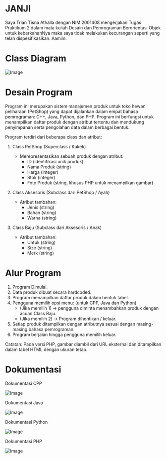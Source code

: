 # JANJI

Saya Trian Tisna Athalla dengan NIM 2001408 mengerjakan Tugas Praktikum 2 dalam mata kuliah Desain dan Pemrograman Berorientasi Objek untuk keberkahanNya maka saya tidak melakukan kecurangan seperti yang telah dispesifikasikan. Aamiin.

# Class Diagram

![Image](https://github.com/user-attachments/assets/d375c41a-cb27-468a-99a2-18fe1a1b2945)

# Desain Program

Program ini merupakan sistem manajemen produk untuk toko hewan peliharaan (PetShop) yang dapat dijalankan dalam empat bahasa pemrograman: C++, Java, Python, dan PHP. Program ini berfungsi untuk menampilkan daftar produk dengan atribut tertentu dan mendukung penyimpanan serta pengolahan data dalam berbagai bentuk.

Program terdiri dari beberapa class dan atribut:

1. Class PetShop (Superclass / Kakek)

   - Merepresentasikan sebuah produk dengan atribut:
     - ID (identifikasi unik produk)
     - Nama Produk (string)
     - Harga (integer)
     - Stok (integer)
     - Foto Produk (string, khusus PHP untuk menampilkan gambar)

2. Class Aksesoris (Subclass dari PetShop / Ayah)

   - Atribut tambahan:
     - Jenis (string)
     - Bahan (string)
     - Warna (string)

3. Class Baju (Subclass dari Aksesoris / Anak)
   - Atribut tambahan:
     - Untuk (string)
     - Size (string)
     - Merk (string)

# Alur Program

1. Program Dimulai.
2. Data produk dibuat secara hardcoded.
3. Program menampilkan daftar produk dalam bentuk tabel.
4. Pengguna memilih opsi menu: (untuk CPP, Java dan Python)
   - (Jika memilih 1) -> pengguna diminta menambahkan produk dengan acuan Class Baju.
   - (Jika memilih 2) -> Program dihentikan / keluar.
5. Setiap produk ditampilkan dengan atributnya sesuai dengan masing-masing bahasa pemrograman.
6. Program berjalan hingga pengguna memilih keluar.

Catatan: Pada versi PHP, gambar diambil dari URL eksternal dan ditampilkan dalam tabel HTML dengan ukuran tetap.

# Dokumentasi

Dokumentasi CPP

![Image](https://github.com/user-attachments/assets/2f7b09b2-2086-407a-aba4-c9ba7dab7188)

Dokumentasi Java

![Image](https://github.com/user-attachments/assets/73921c68-f28c-4846-a3eb-b79a642e95ed)

Dokumentasi Python

![Image](https://github.com/user-attachments/assets/45fd0677-defb-4a94-9733-768481211481)

Dokumentasi PHP

![Image](https://github.com/user-attachments/assets/6b7c2ba3-d091-4bbc-b700-2c9d32898d78)
